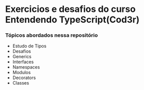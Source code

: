 # Exercicios e desafios do curso Entendendo TypeScript(Cod3r)

### Tópicos abordados nessa repositório

* Estudo de Tipos
* Desafios
* Generics
* Interfaces
* Namespaces
* Modulos
* Decorators
* Classes
